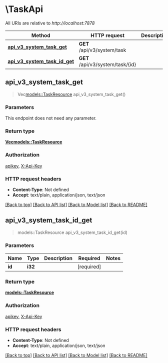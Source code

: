 # \TaskApi

All URIs are relative to *http://localhost:7878*

Method | HTTP request | Description
------------- | ------------- | -------------
[**api_v3_system_task_get**](TaskApi.md#api_v3_system_task_get) | **GET** /api/v3/system/task | 
[**api_v3_system_task_id_get**](TaskApi.md#api_v3_system_task_id_get) | **GET** /api/v3/system/task/{id} | 



## api_v3_system_task_get

> Vec<models::TaskResource> api_v3_system_task_get()


### Parameters

This endpoint does not need any parameter.

### Return type

[**Vec<models::TaskResource>**](TaskResource.md)

### Authorization

[apikey](../README.md#apikey), [X-Api-Key](../README.md#X-Api-Key)

### HTTP request headers

- **Content-Type**: Not defined
- **Accept**: text/plain, application/json, text/json

[[Back to top]](#) [[Back to API list]](../README.md#documentation-for-api-endpoints) [[Back to Model list]](../README.md#documentation-for-models) [[Back to README]](../README.md)


## api_v3_system_task_id_get

> models::TaskResource api_v3_system_task_id_get(id)


### Parameters


Name | Type | Description  | Required | Notes
------------- | ------------- | ------------- | ------------- | -------------
**id** | **i32** |  | [required] |

### Return type

[**models::TaskResource**](TaskResource.md)

### Authorization

[apikey](../README.md#apikey), [X-Api-Key](../README.md#X-Api-Key)

### HTTP request headers

- **Content-Type**: Not defined
- **Accept**: text/plain, application/json, text/json

[[Back to top]](#) [[Back to API list]](../README.md#documentation-for-api-endpoints) [[Back to Model list]](../README.md#documentation-for-models) [[Back to README]](../README.md)


